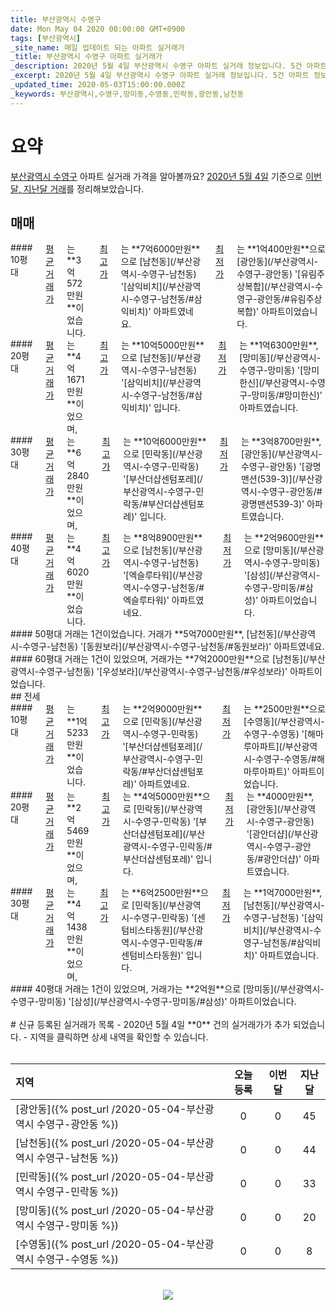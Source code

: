 ```yaml
---
title: 부산광역시 수영구
date: Mon May 04 2020 00:00:00 GMT+0900
tags: [부산광역시]
_site_name: 매일 업데이트 되는 아파트 실거래가
_title: 부산광역시 수영구 아파트 실거래가
_description: 2020년 5월 4일 부산광역시 수영구 아파트 실거래 정보입니다. 5건 아파트 정보가 있습니다.
_excerpt: 2020년 5월 4일 부산광역시 수영구 아파트 실거래 정보입니다. 5건 아파트 정보가 있습니다.
_updated_time: 2020-05-03T15:00:00.000Z
_keywords: 부산광역시,수영구,망미동,수영동,민락동,광안동,남천동
---
```



# 요약
<ins>부산광역시 수영구</ins> 아파트 실거래 가격을 알아볼까요? <ins>2020년 5월 4일</ins> 기준으로 <ins>이번달, 지난달 거래</ins>를 정리해보았습니다.

## 매매
<div class="container">
<div class="six columns" markdown="1">
#### 10평대
<ins>평균 거래가</ins>는 **3억572만원**이었습니다. <ins>최고가</ins>는 **7억6000만원**으로 [남천동](/부산광역시-수영구-남천동) '[삼익비치](/부산광역시-수영구-남천동/#삼익비치)' 아파트였네요. <ins>최저가</ins>는 **1억400만원**으로 [광안동](/부산광역시-수영구-광안동) '[유림주상복합](/부산광역시-수영구-광안동/#유림주상복합)' 아파트이었습니다.
</div>
<div class="six columns" markdown="1">
#### 20평대
<ins>평균 거래가</ins>는 **4억1671만원**이었으며, <ins>최고가</ins>는 **10억5000만원**으로 [남천동](/부산광역시-수영구-남천동) '[삼익비치](/부산광역시-수영구-남천동/#삼익비치)' 입니다. <ins>최저가</ins>는 **1억6300만원**, [망미동](/부산광역시-수영구-망미동) '[망미한신](/부산광역시-수영구-망미동/#망미한신)' 아파트였습니다.
</div>
</div>
<div class="container">
<div class="six columns" markdown="1">
#### 30평대
<ins>평균 거래가</ins>는 **6억2840만원**이었으며, <ins>최고가</ins>는 **10억6000만원**으로 [민락동](/부산광역시-수영구-민락동) '[부산더샵센텀포레](/부산광역시-수영구-민락동/#부산더샵센텀포레)' 입니다. <ins>최저가</ins>는 **3억8700만원**, [광안동](/부산광역시-수영구-광안동) '[광명맨션(539-3)](/부산광역시-수영구-광안동/#광명맨션539-3)' 아파트였습니다.
</div>
<div class="six columns" markdown="1">
#### 40평대
<ins>평균 거래가</ins>는 **4억6020만원**이었습니다. <ins>최고가</ins>는 **8억8900만원**으로 [남천동](/부산광역시-수영구-남천동) '[엑슬루타워](/부산광역시-수영구-남천동/#엑슬루타워)' 아파트였네요. <ins>최저가</ins>는 **2억9600만원**으로 [망미동](/부산광역시-수영구-망미동) '[삼성](/부산광역시-수영구-망미동/#삼성)' 아파트이었습니다.
</div>
</div>
<div class="container">
<div class="six columns" markdown="1">
#### 50평대
거래는 1건이었습니다. 거래가 **5억7000만원**, [남천동](/부산광역시-수영구-남천동) '[동원보라](/부산광역시-수영구-남천동/#동원보라)' 아파트였네요.
</div>
<div class="six columns" markdown="1">
#### 60평대
거래는 1건이 있었으며, 거래가는 **7억2000만원**으로 [남천동](/부산광역시-수영구-남천동) '[우성보라](/부산광역시-수영구-남천동/#우성보라)' 아파트이었습니다.
</div>
</div>
## 전세
<div class="container">
<div class="six columns" markdown="1">
#### 10평대
<ins>평균 거래가</ins>는 **1억5233만원**이었습니다. <ins>최고가</ins>는 **2억9000만원**으로 [민락동](/부산광역시-수영구-민락동) '[부산더샵센텀포레](/부산광역시-수영구-민락동/#부산더샵센텀포레)' 아파트였네요. <ins>최저가</ins>는 **2500만원**으로 [수영동](/부산광역시-수영구-수영동) '[해마루아파트](/부산광역시-수영구-수영동/#해마루아파트)' 아파트이었습니다.
</div>
<div class="six columns" markdown="1">
#### 20평대
<ins>평균 거래가</ins>는 **2억5469만원**이었으며, <ins>최고가</ins>는 **4억5000만원**으로 [민락동](/부산광역시-수영구-민락동) '[부산더샵센텀포레](/부산광역시-수영구-민락동/#부산더샵센텀포레)' 입니다. <ins>최저가</ins>는 **4000만원**, [광안동](/부산광역시-수영구-광안동) '[광안더샵](/부산광역시-수영구-광안동/#광안더샵)' 아파트였습니다.
</div>
</div>
<div class="container">
<div class="six columns" markdown="1">
#### 30평대
<ins>평균 거래가</ins>는 **4억1438만원**이었으며, <ins>최고가</ins>는 **6억2500만원**으로 [민락동](/부산광역시-수영구-민락동) '[센텀비스타동원](/부산광역시-수영구-민락동/#센텀비스타동원)' 입니다. <ins>최저가</ins>는 **1억7000만원**, [남천동](/부산광역시-수영구-남천동) '[삼익비치](/부산광역시-수영구-남천동/#삼익비치)' 아파트였습니다.
</div>
<div class="six columns" markdown="1">
#### 40평대
거래는 1건이 있었으며, 거래가는 **2억원**으로 [망미동](/부산광역시-수영구-망미동) '[삼성](/부산광역시-수영구-망미동/#삼성)' 아파트이었습니다.
</div>
</div>


<br>
# 신규 등록된 실거래가 목록
- 2020년 5월 4일 **0** 건의 실거래가가 추가 되었습니다.
- 지역을 클릭하면 상세 내역을 확인할 수 있습니다.
<br><br>

| 지역 | 오늘 등록 | 이번달 | 지난달 |
|:---|:---:|:---:|:---:|
| [광안동]({% post_url /2020-05-04-부산광역시 수영구-광안동 %}) | 0 | 0 | 45|
| [남천동]({% post_url /2020-05-04-부산광역시 수영구-남천동 %}) | 0 | 0 | 44|
| [민락동]({% post_url /2020-05-04-부산광역시 수영구-민락동 %}) | 0 | 0 | 33|
| [망미동]({% post_url /2020-05-04-부산광역시 수영구-망미동 %}) | 0 | 0 | 20|
| [수영동]({% post_url /2020-05-04-부산광역시 수영구-수영동 %}) | 0 | 0 | 8|

<p align="center"><br><img src="https://via.placeholder.com/700x120"><br></p>
